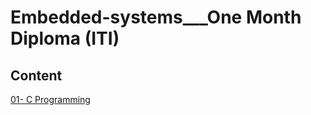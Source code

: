 # Embedded-systems___One Month Diploma (ITI)

## Content

[01- C Programming](https://github.com/marinaayman/Embedded-systems_One-Month-Diploma-ITI-/tree/main/01-%20C%20Programming)
